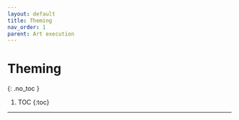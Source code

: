 ```yaml
---
layout: default
title: Theming
nav_order: 1
parent: Art execution
---
```


# Theming
{: .no_toc }


1. TOC
{:toc}

---